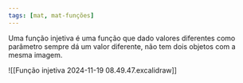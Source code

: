 ```yaml
---
tags: [mat, mat-funções]
---
```


Uma função injetiva é uma função que dado valores diferentes como parâmetro sempre dá um valor diferente, não tem dois objetos com a mesma imagem.

![[Função injetiva 2024-11-19 08.49.47.excalidraw]]